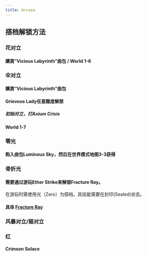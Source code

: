 ```yaml
---
title: Arcaea
---
```


## 搭档解锁方法
### 花对立
#### 購買“Vicious Labyrinth”曲包 / World 1-6
### 伞对立
#### 購買“Vicious Labyrinth”曲包
#### Grievous Lady任意難度解禁
##### 初始对立，打Axium Crisis
#### World 1-7
### 零光
#### 购入曲包Luminous Sky，然后在世界模式地图3-3获得
### 骨折光
#### 需要通过游玩Ether Strike来解锁Fracture Ray。
在游玩时需使用光（Zero）为搭档，其技能需要在封印(Sealed)状态。
#### 具体 [Fracture Ray](https://wiki.arcaea.cn/index.php/Fracture_Ray)
### 风暴对立/猫对立
### 红
#### Crimson Solace
